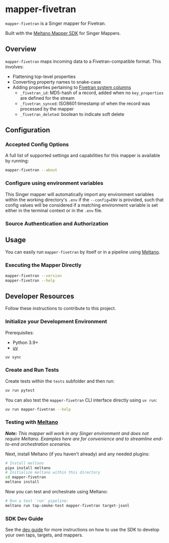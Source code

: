 # mapper-fivetran

`mapper-fivetran` is a Singer mapper for Fivetran.

Built with the [Meltano Mapper SDK](https://sdk.meltano.com) for Singer Mappers.

## Overview

`mapper-fivetran` maps incoming data to a Fivetran-compatible format. This involves:

- Flattening top-level properties
- Converting property names to snake-case
- Adding properties pertaining to [Fivetran system columns](https://fivetran.com/docs/core-concepts/system-columns-and-tables)
  - `_fivetran_id`: MD5-hash of a record, added when no `key_properties` are defined for the stream
  - `_fivetran_synced`: ISO8601 timestamp of when the record was processed by the mapper
  - `_fivetran_deleted`: boolean to indicate soft delete 

<!--

Developer TODO: Update the below as needed to correctly describe the install procedure. For instance, if you do not have a PyPI repo, or if you want users to directly install from your git repo, you can modify this step as appropriate.

## Installation

Install from PyPI:

```bash
pipx install mapper-fivetran
```

Install from GitHub:

```bash
pipx install git+https://github.com/ORG_NAME/mapper-fivetran.git@main
```

-->

## Configuration

### Accepted Config Options

<!--
Developer TODO: Provide a list of config options accepted by the mapper.

This section can be created by copy-pasting the CLI output from:

```
mapper-fivetran --about --format=markdown
```
-->

A full list of supported settings and capabilities for this
mapper is available by running:

```bash
mapper-fivetran --about
```

### Configure using environment variables

This Singer mapper will automatically import any environment variables within the working directory's
`.env` if the `--config=ENV` is provided, such that config values will be considered if a matching
environment variable is set either in the terminal context or in the `.env` file.

### Source Authentication and Authorization

<!--
Developer TODO: If your mapper requires special access on the source system, or any special authentication requirements, provide those here.
-->

## Usage

You can easily run `mapper-fivetran` by itself or in a pipeline using [Meltano](https://meltano.com/).

### Executing the Mapper Directly

```bash
mapper-fivetran --version
mapper-fivetran --help
```

## Developer Resources

Follow these instructions to contribute to this project.

### Initialize your Development Environment

Prerequisites:

- Python 3.9+
- [uv](https://docs.astral.sh/uv/)

```bash
uv sync
```

### Create and Run Tests

Create tests within the `tests` subfolder and
  then run:

```bash
uv run pytest
```

You can also test the `mapper-fivetran` CLI interface directly using `uv run`:

```bash
uv run mapper-fivetran --help
```

### Testing with [Meltano](https://www.meltano.com)

_**Note:** This mapper will work in any Singer environment and does not require Meltano.
Examples here are for convenience and to streamline end-to-end orchestration scenarios._

<!--
Developer TODO:
Your project comes with a custom `meltano.yml` project file already created. Open the `meltano.yml` and follow any "TODO" items listed in
the file.
-->

Next, install Meltano (if you haven't already) and any needed plugins:

```bash
# Install meltano
pipx install meltano
# Initialize meltano within this directory
cd mapper-fivetran
meltano install
```

Now you can test and orchestrate using Meltano:

```bash
# Run a test `run` pipeline:
meltano run tap-smoke-test mapper-fivetran target-jsonl
```

### SDK Dev Guide

See the [dev guide](https://sdk.meltano.com/en/latest/dev_guide.html) for more instructions on how to use the SDK to
develop your own taps, targets, and mappers.
